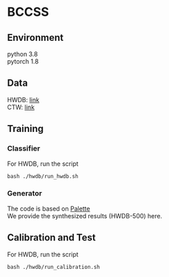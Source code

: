 # BCCSS

## Environment
python 3.8  
pytorch 1.8

## Data
HWDB: [link]()   
CTW: [link]()

## Training

### Classifier
For HWDB, run the script
```
bash ./hwdb/run_hwdb.sh
```
<!-- ### CTW
Run the shell script
```
bash ./hwdb/run_ctw.sh
``` -->

### Generator
The code is based on [Palette](https://github.com/Janspiry/Palette-Image-to-Image-Diffusion-Models)  
We provide the synthesized results (HWDB-500) here. 


## Calibration and Test

For HWDB, run the script
```
bash ./hwdb/run_calibration.sh
```
<!-- ### CTW
Run the shell script
```
bash ./hwdb/run_calibration_effect.sh
``` -->
